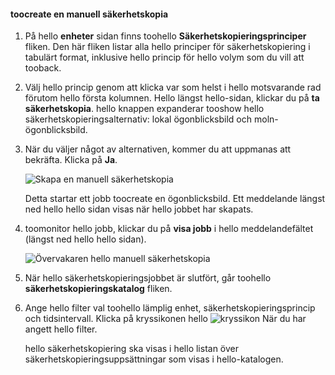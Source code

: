 
<!--author=SharS last changed: 9/15/15-->


#### <a name="toocreate-a-manual-backup"></a>toocreate en manuell säkerhetskopia
1. På hello **enheter** sidan finns toohello **Säkerhetskopieringsprinciper** fliken. Den här fliken listar alla hello principer för säkerhetskopiering i tabulärt format, inklusive hello princip för hello volym som du vill att tooback.
2. Välj hello princip genom att klicka var som helst i hello motsvarande rad förutom hello första kolumnen. Hello längst hello-sidan, klickar du på **ta säkerhetskopia**. hello knappen expanderar tooshow hello säkerhetskopieringsalternativ: lokal ögonblicksbild och moln-ögonblicksbild. 
3. När du väljer något av alternativen, kommer du att uppmanas att bekräfta. Klicka på **Ja**. 
   
    ![Skapa en manuell säkerhetskopia](./media/storsimple-create-manual-backup/HCS_CreateManualBackup1-include.png)
   
    Detta startar ett jobb toocreate en ögonblicksbild. Ett meddelande längst ned hello hello sidan visas när hello jobbet har skapats.
4. toomonitor hello jobb, klickar du på **visa jobb** i hello meddelandefältet (längst ned hello hello sidan). 
   
    ![Övervakaren hello manuell säkerhetskopia](./media/storsimple-create-manual-backup/HCS_CreateManualBackup2-include.png)
5. När hello säkerhetskopieringsjobbet är slutfört, går toohello **säkerhetskopieringskatalog** fliken.
6. Ange hello filter val toohello lämplig enhet, säkerhetskopieringsprincip och tidsintervall. Klicka på kryssikonen hello ![kryssikon](./media/storsimple-create-manual-backup/HCS_CheckIcon-include.png) När du har angett hello filter.
   
   hello säkerhetskopiering ska visas i hello listan över säkerhetskopieringsuppsättningar som visas i hello-katalogen.

